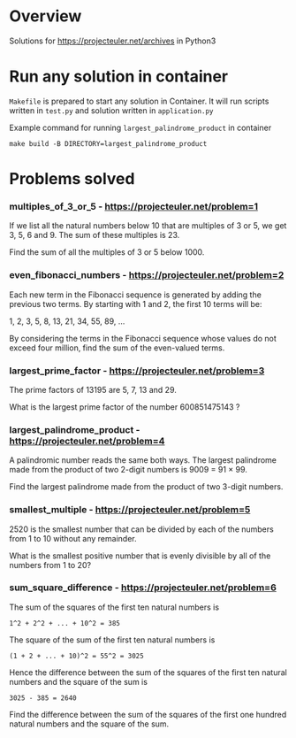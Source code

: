 # Overview

Solutions for https://projecteuler.net/archives in Python3

# Run any solution in container

`Makefile` is prepared to start any solution in Container. It will run scripts written in `test.py` and solution written in `application.py`

Example command for running `largest_palindrome_product` in container

```
make build -B DIRECTORY=largest_palindrome_product
```

# Problems solved

### multiples_of_3_or_5 - https://projecteuler.net/problem=1
 
If we list all the natural numbers below 10 that are multiples of 3 or 5, we get 3, 5, 6 and 9. The sum of these multiples is 23.

Find the sum of all the multiples of 3 or 5 below 1000.

### even_fibonacci_numbers - https://projecteuler.net/problem=2

Each new term in the Fibonacci sequence is generated by adding the previous two terms. By starting with 1 and 2, the first 10 terms will be:

1, 2, 3, 5, 8, 13, 21, 34, 55, 89, ...

By considering the terms in the Fibonacci sequence whose values do not exceed four million, find the sum of the even-valued terms.

### largest_prime_factor - https://projecteuler.net/problem=3

The prime factors of 13195 are 5, 7, 13 and 29.

What is the largest prime factor of the number 600851475143 ?

### largest_palindrome_product - https://projecteuler.net/problem=4

A palindromic number reads the same both ways. The largest palindrome made from the product of two 2-digit numbers is 9009 = 91 × 99.

Find the largest palindrome made from the product of two 3-digit numbers.

### smallest_multiple - https://projecteuler.net/problem=5

2520 is the smallest number that can be divided by each of the numbers from 1 to 10 without any remainder.

What is the smallest positive number that is evenly divisible by all of the numbers from 1 to 20?

### sum_square_difference - https://projecteuler.net/problem=6

The sum of the squares of the first ten natural numbers is

```
1^2 + 2^2 + ... + 10^2 = 385
```

The square of the sum of the first ten natural numbers is

```
(1 + 2 + ... + 10)^2 = 55^2 = 3025
```

Hence the difference between the sum of the squares of the first ten natural numbers and the square of the sum is

```
3025 - 385 = 2640
```

Find the difference between the sum of the squares of the first one hundred natural numbers and the square of the sum.